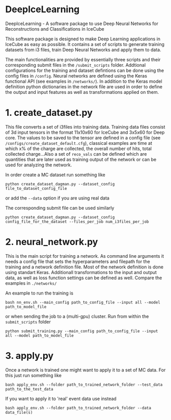# DeepIceLearning
DeepIceLearning - A software package to use Deep Neural Networks for Reconstructions and Classifications in IceCube

This software package is designed to make Deep Learning applications in IceCube as easy as possible. It contains a set of scripts to generate training datasets from i3 files, train Deep Neural Networks and apply them to data.

The main functionalities are provided by essentially three scripts and their corresponding submit files in the `/submit_scripts` folder. Addtional configurations for the training and dataset defintions can be done using the config files in `/config`. Neural networks are defined using the Keras functional API (see examples in `/networks/`). In addition to the Keras model definition python dictionaries in the network file are used in order to define the output and input features as well as transformations applied on them.

# 1. create_dataset.py

This file converts a set of i3files into training data. Training data files consist of 3d input tensors in the format 11x10x60 for IceCube and 3x5x60 for Deep core. The values to be saved to the tensor are defined in a config file (see `/configs/create_dataset_default.cfg`), classical examples are time at which x% of the charge are collected, the overall number of hits, total collected charge...Also a set of `reco_vals` can be defined which are quantities that are later used as training output of the network or can be used for analyzing the network.

In order create a MC dataset run something like

`python create_dataset_dagman.py --dataset_config file_to_dataset_config_file`

or add the `--data` option if you are using real data

The corresponding submit file can be used similarly 

`python create_dataset_dagman.py --dataset_config config_file_for_the_dataset --files_per_job num_i3files_per_job`

# 2. neural_network.py

This is the main script for training a network. As command line arguments it needs a config file that sets the hyperparameters and filepath for the training and a network definition file. Most of the network definition is done using standart Keras. Additionall transformations to the input and output data, as well as loss function settings can be defined as well. Compare the examples in `./networks/`

An example to run the training is

`bash nn_env.sh --main_config path_to_config_file --input all --model path_to_model_file`

or when sending the job to a (multi-gpu) cluster. Run from within the `submit_scripts` folder

`python submit_training.py --main_config path_to_config_file --input all --model path_to_model_file`

# 3. apply.py

Once a network is trained one might want to apply it to a set of MC data. For this just run something like 

`bash apply_env.sh --folder path_to_trained_network_folder --test_data path_to_the_test_data`

If you want to apply it to 'real' event data use instead

`bash apply_env.sh --folder path_to_trained_network_folder --data data_file(s)`


